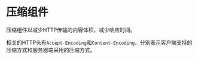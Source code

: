# 压缩组件

压缩组件以减少HTTP传输的内容体积，减少响应时间。

相关的HTTP头有```Accept-Encoding```和```Content-Encoding```，分别表示客户端支持的压缩方式和服务器端采用的压缩方式。
